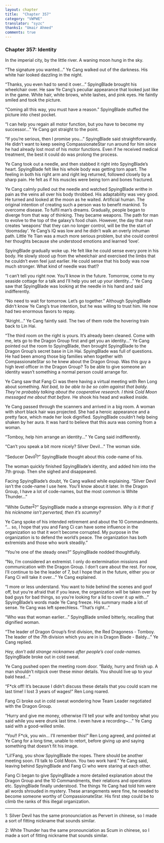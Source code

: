 ```yaml
---
layout: chapter
title:  "Chapter 357"
category: "VWPWE"
translator: "syzc"
thanks1: "Umair Ahmed"
comments: true
---
```


### Chapter 357: Identity

In the imperial city, by the little river. A waning moon hung in the sky.

“The signature you wanted...” Ye Cang walked out of the darkness. His white hair looked dazzling in the night.

“Thanks, you even had to send it over...” SpyingBlade brought his wheelchair over. He saw Ye Cang’s peculiar appearance that looked just like in the game. White hair, white brows, white lashes, and pink eyes. He faintly smiled and took the picture.

“Coming all this way, you must have a reason.” SpyingBlade stuffed the picture into chest pocket.

“I can help you regain all motor function, but you have to become my successor...” Ye Cang got straight to the point.

“If you’re serious, then I promise you...” SpyingBlade said straightforwardly. He didn’t want to keep seeing CompassionateStar run around for him since he had already lost most of his motor functions. Even if he received medical treatment, the best it could do was prolong the process.

Ye Cang took out a needle, and then stabbed it right into SpyingBlade’s heart. SpyingBlade felt like his whole body was getting torn apart. The feeling in both his right arm and right leg returned, followed closely by a sharp pain. He felt as if his muscles were being torn and bones fractured.

Ye Cang calmly pulled out the needle and watched SpyingBlade writhe in pain as the veins all over his body throbbed. His adaptability was very good. He turned and looked at the moon as he waited. Artificial human. The original intention of creating such a person was to benefit mankind. To overcome disease. To fulfil man’s dreams. Gradually, people began to diverge from that way of thinking. They became weapons. The path for man to evolve to the top of the galaxy’s food chain. However, the day that man creates ‘weapons’ that they can no longer control, will be the the start of ‘doomsday’. Ye Cang’s IQ was low and he didn’t walk an overly inhuman path. Little Ye Tian was a much more serious problem, but she could control her thoughts because she understood emotions and learned ‘love’.

SpyingBlade gradually woke up. He felt like he could sense every pore in his body. He slowly stood up from the wheelchair and exercised the limbs that he couldn’t even feel just earlier. He could sense that his body was now much stronger. What kind of needle was that!?

“I can’t tell you right now. You’ll know in the future. Tomorrow, come to my seaside cottage for a talk and I’ll help you set up your identity...” Ye Cang saw that SpyingBlade was looking at the needle in his hand and said indifferently.

“No need to wait for tomorrow. Let’s go together.” Although SpyingBlade didn’t know Ye Cang’s true intention, but he was willing to trust him. He now had two enormous favors to repay.

“Alright...” Ye Cang faintly said. The two of them rode the hovering train back to Lin Hai.

“The third room on the right is yours. It’s already been cleaned. Come with me, lets go to the Dragon Group first and get you an identity...” Ye Cang pointed out the room to SpyingBlade, then brought SpyingBlade to the Dragon Group’s secret base in Lin Hai. SpyingBlade was full of questions. He had been among those big families when together with CompassionateStar so he knew about the Dragon Group. Was this guy a high level officer in the Dragon Group? To be able to give someone an identity wasn’t something a normal person could arrange for.

Ye Cang saw that Fang Ci was there having a virtual meeting with Ren Long about something. *Not bad, to be able to be so calm against that baldy. They’re probably talking about the cooperative research. I think Cold Moon messaged me about that before.* He shook his head and walked inside.

Ye Cang passed through the scanners and arrived in a big room. A woman with short black hair was projected. She had a heroic appearance and a pretty face, which made her look dignified. SpyingBlade couldn’t help being shaken by her aura. It was hard to believe that this aura was coming from a woman.

“Tomboy, help him arrange an identity...” Ye Cang said indifferently.

“Can’t you speak a bit more nicely? Silver Devil...” The woman side.

“Seducer Devil<sup>[1](#footnote1)</sup>?” SpyingBlade thought about this code-name of his.

The woman quickly finished SpyingBlade’s identity, and added him into the 7th group. Then she sighed and disappeared.

Facing SpyingBlade’s doubt, Ye Cang walked while explaining. “Silver Devil isn’t the code-name I use here. You’ll know about it later. In the Dragon Group, I have a lot of code-names, but the most common is White Thunder...”

“White Gutter<sup>[2](#footnote2)</sup>?” SpyingBlade made a strange expression. *Why is it that if his nickname isn’t perverted, then it’s scummy?*

Ye Cang spoke of his intended retirement and about the 10 Commandments. “... so, I hope that you and Fang Ci can have some influence in the organization so that it won’t become corrupted. My purpose in the organization is to defend the world’s peace. The organization has both extremists and those who work steadily.”

“You’re one of the steady ones?” SpyingBlade nodded thoughtfully.

“No, I’m considered an extremist. I only do extermination missions and communication with the Dragon Group. I don’t care about the rest. For now, I’ll continue to be the leader of 7, but I hope that in the future, either you or Fang Ci will take it over...” Ye Cang explained.

“I more or less understand. You want to hide behind the scenes and goof off, but you’re afraid that if you leave, the organization will be taken over by bad guys for bad things, so you’re looking for a lid to cover it up with...” SpyingBlade’s words made Ye Cang freeze. His summary made a lot of sense. Ye Cang was left speechless. “That’s right...”

“Who was that woman earlier...” SpyingBlade smiled bitterly, recalling that dignified woman.

“The leader of Dragon Group’s first division, the Red Dragoness - Tomboy. The leader of the 7th division which you are in is Dragon Blade - Baldy...” Ye Cang replied.

*Hey, don’t add strange nicknames after people’s cool code-names.* SpyingBlade broke out in cold sweat.

Ye Cang pushed open the meeting room door. “Baldy, hurry and finish up. A man shouldn’t nitpick over these minor details. You should live up to your bald head...”

“F\*ck off! It’s because I didn’t discuss these details that you could scam me last time! I lost 3 years of wages!” Ren Long roared.

Fang Ci broke out in cold sweat wondering how Team Leader negotiated with the Dragon Group.

“Hurry and give me money, otherwise I’ll tell your wife and tomboy what you said while you were drunk last time. I even have a recording~...” Ye Cang said with a good-willed smile.

“You!! F\*ck, you win… I’ll remember this!” Ren Long agreed, and pointed at Ye Cang for a long time, unable to retort, before giving up and saying something that doesn’t fit his image.

“Lil’Fang, you show SpyingBlade the ropes. There should be another meeting soon. I’ll talk to Cold Moon. You two work hard.” Ye Cang said, leaving behind SpyingBlade and Fang Ci who were staring at each other.

Fang Ci began to give SpyingBlade a more detailed explanation about the Dragon Group and the 10 Commandments, their relations and operations etc. SpyingBlade finally understood. The things Ye Cang had told him were all words shrouded in mystery. These arrangements were fine, he needed to become someone worthy of CompassionateStar. His first step could be to climb the ranks of this illegal organization.

---

<a name="footnote1">1</a>: Silver Devil has the same pronounciation as Pervert in chinese, so I made a sort of fitting nickname that sounds similar.

<a name="footnote2">2</a>: White Thunder has the same pronounciation as Scum in chinese, so I made a sort of fitting nickname that sounds similar.